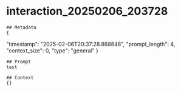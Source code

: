 # interaction_20250206_203728

    ## Metadata
    {
  "timestamp": "2025-02-06T20:37:28.868848",
  "prompt_length": 4,
  "context_size": 0,
  "type": "general"
}

    ## Prompt
    test

    ## Context
    {}
    